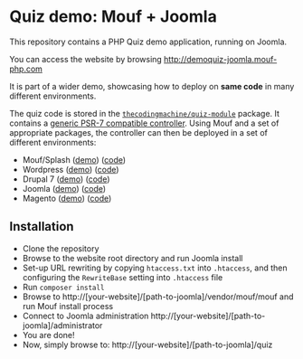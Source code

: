Quiz demo: Mouf + Joomla
========================

This repository contains a PHP Quiz demo application, running on Joomla.

You can access the website by browsing http://demoquiz-joomla.mouf-php.com

It is part of a wider demo, showcasing how to deploy on **same code** in many different environments.

The quiz code is stored in the [`thecodingmachine/quiz-module`](https://github.com/thecodingmachine/quiz-module) package.
It contains a [generic PSR-7 compatible controller](https://github.com/thecodingmachine/quiz-module/blob/master/src/Controllers/QuizController.php).
Using Mouf and a set of appropriate packages, the controller can then be deployed in a set of different environments:

- Mouf/Splash ([demo](http://demoquiz.mouf-php.com/)) ([code](https://github.com/thecodingmachine/quiz-demo-standalone))
- Wordpress ([demo](http://demoquiz-wordpress.mouf-php.com/)) ([code](https://github.com/thecodingmachine/quiz-demo-wordpress))
- Drupal 7 ([demo](http://demoquiz-drupal.mouf-php.com/)) ([code](https://github.com/thecodingmachine/quiz-demo-drupal))
- Joomla ([demo](http://demoquiz-joomla.mouf-php.com/)) ([code](https://github.com/thecodingmachine/quiz-demo-joomla))
- Magento ([demo](http://demoquiz-magento.mouf-php.com/)) ([code](https://github.com/thecodingmachine/quiz-demo-magento))

Installation
------------

- Clone the repository
- Browse to the website root directory and run Joomla install
- Set-up URL rewriting by copying `htaccess.txt` into `.htaccess`, and then configuring the `RewriteBase` setting into 
  `.htaccess` file
- Run `composer install`
- Browse to http://[your-website]/[path-to-joomla]/vendor/mouf/mouf and run Mouf install process
- Connect to Joomla administration http://[your-website]/[path-to-joomla]/administrator
- You are done!
- Now, simply browse to: http://[your-website]/[path-to-joomla]/quiz
